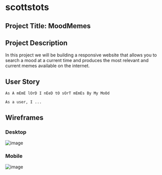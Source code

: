 # scottstots

## Project Title: MoodMemes

## Project Description

In this project we will be building a responsive website that allows you to search a mood at a current time and produces the most relevant and current memes available on the internet.

## User Story
```
As A mEmE lOrD I nEeD tO sOrT mEmEs By My MoOd

As a user, I ...

```

## Wireframes

### Desktop

![image](https://user-images.githubusercontent.com/30813052/184045597-75f7be47-8d2e-4874-a3bc-c67f0aaba89c.png)

### Mobile

![image](https://user-images.githubusercontent.com/30813052/184045610-86492e09-7763-4cd1-9509-2605eda2883c.png)
